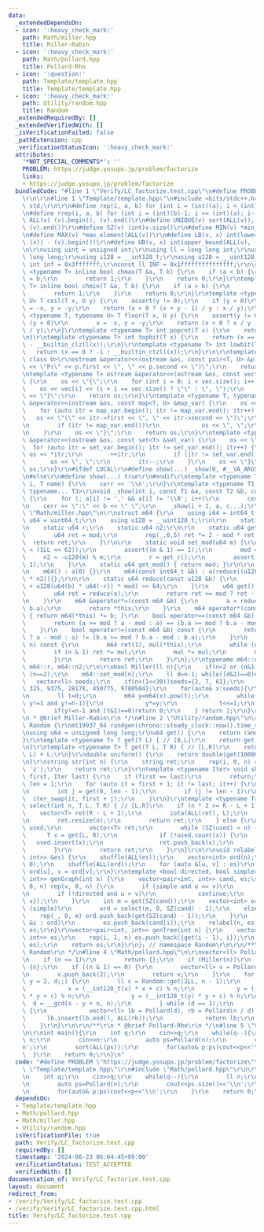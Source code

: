 ```yaml
---
data:
  _extendedDependsOn:
  - icon: ':heavy_check_mark:'
    path: Math/miller.hpp
    title: Miller-Rabin
  - icon: ':heavy_check_mark:'
    path: Math/pollard.hpp
    title: Pollard-Rho
  - icon: ':question:'
    path: Template/template.hpp
    title: Template/template.hpp
  - icon: ':heavy_check_mark:'
    path: Utility/random.hpp
    title: Random
  _extendedRequiredBy: []
  _extendedVerifiedWith: []
  _isVerificationFailed: false
  _pathExtension: cpp
  _verificationStatusIcon: ':heavy_check_mark:'
  attributes:
    '*NOT_SPECIAL_COMMENTS*': ''
    PROBLEM: https://judge.yosupo.jp/problem/factorize
    links:
    - https://judge.yosupo.jp/problem/factorize
  bundledCode: "#line 1 \"Verify/LC_factorize.test.cpp\"\n#define PROBLEM \"https://judge.yosupo.jp/problem/factorize\"\
    \r\n\r\n#line 1 \"Template/template.hpp\"\n#include <bits/stdc++.h>\r\nusing namespace\
    \ std;\r\n\r\n#define rep(i, a, b) for (int i = (int)(a); i < (int)(b); i++)\r\
    \n#define rrep(i, a, b) for (int i = (int)(b)-1; i >= (int)(a); i--)\r\n#define\
    \ ALL(v) (v).begin(), (v).end()\r\n#define UNIQUE(v) sort(ALL(v)), (v).erase(unique(ALL(v)),\
    \ (v).end())\r\n#define SZ(v) (int)v.size()\r\n#define MIN(v) *min_element(ALL(v))\r\
    \n#define MAX(v) *max_element(ALL(v))\r\n#define LB(v, x) int(lower_bound(ALL(v),\
    \ (x)) - (v).begin())\r\n#define UB(v, x) int(upper_bound(ALL(v), (x)) - (v).begin())\r\
    \n\r\nusing uint = unsigned int;\r\nusing ll = long long int;\r\nusing ull = unsigned\
    \ long long;\r\nusing i128 = __int128_t;\r\nusing u128 = __uint128_t;\r\nconst\
    \ int inf = 0x3fffffff;\r\nconst ll INF = 0x1fffffffffffffff;\r\n\r\ntemplate\
    \ <typename T> inline bool chmax(T &a, T b) {\r\n    if (a < b) {\r\n        a\
    \ = b;\r\n        return 1;\r\n    }\r\n    return 0;\r\n}\r\ntemplate <typename\
    \ T> inline bool chmin(T &a, T b) {\r\n    if (a > b) {\r\n        a = b;\r\n\
    \        return 1;\r\n    }\r\n    return 0;\r\n}\r\ntemplate <typename T, typename\
    \ U> T ceil(T x, U y) {\r\n    assert(y != 0);\r\n    if (y < 0)\r\n        x\
    \ = -x, y = -y;\r\n    return (x > 0 ? (x + y - 1) / y : x / y);\r\n}\r\ntemplate\
    \ <typename T, typename U> T floor(T x, U y) {\r\n    assert(y != 0);\r\n    if\
    \ (y < 0)\r\n        x = -x, y = -y;\r\n    return (x > 0 ? x / y : (x - y + 1)\
    \ / y);\r\n}\r\ntemplate <typename T> int popcnt(T x) {\r\n    return __builtin_popcountll(x);\r\
    \n}\r\ntemplate <typename T> int topbit(T x) {\r\n    return (x == 0 ? -1 : 63\
    \ - __builtin_clzll(x));\r\n}\r\ntemplate <typename T> int lowbit(T x) {\r\n \
    \   return (x == 0 ? -1 : __builtin_ctzll(x));\r\n}\r\n\r\ntemplate <class T,\
    \ class U>\r\nostream &operator<<(ostream &os, const pair<T, U> &p) {\r\n    os\
    \ << \"P(\" << p.first << \", \" << p.second << \")\";\r\n    return os;\r\n}\r\
    \ntemplate <typename T> ostream &operator<<(ostream &os, const vector<T> &vec)\
    \ {\r\n    os << \"{\";\r\n    for (int i = 0; i < vec.size(); i++) {\r\n    \
    \    os << vec[i] << (i + 1 == vec.size() ? \"\" : \", \");\r\n    }\r\n    os\
    \ << \"}\";\r\n    return os;\r\n}\r\ntemplate <typename T, typename U>\r\nostream\
    \ &operator<<(ostream &os, const map<T, U> &map_var) {\r\n    os << \"{\";\r\n\
    \    for (auto itr = map_var.begin(); itr != map_var.end(); itr++) {\r\n     \
    \   os << \"(\" << itr->first << \", \" << itr->second << \")\";\r\n        itr++;\r\
    \n        if (itr != map_var.end())\r\n            os << \", \";\r\n        itr--;\r\
    \n    }\r\n    os << \"}\";\r\n    return os;\r\n}\r\ntemplate <typename T> ostream\
    \ &operator<<(ostream &os, const set<T> &set_var) {\r\n    os << \"{\";\r\n  \
    \  for (auto itr = set_var.begin(); itr != set_var.end(); itr++) {\r\n       \
    \ os << *itr;\r\n        ++itr;\r\n        if (itr != set_var.end())\r\n     \
    \       os << \", \";\r\n        itr--;\r\n    }\r\n    os << \"}\";\r\n    return\
    \ os;\r\n}\r\n#ifdef LOCAL\r\n#define show(...) _show(0, #__VA_ARGS__, __VA_ARGS__)\r\
    \n#else\r\n#define show(...) true\r\n#endif\r\ntemplate <typename T> void _show(int\
    \ i, T name) {\r\n    cerr << '\\n';\r\n}\r\ntemplate <typename T1, typename T2,\
    \ typename... T3>\r\nvoid _show(int i, const T1 &a, const T2 &b, const T3 &...c)\
    \ {\r\n    for (; a[i] != ',' && a[i] != '\\0'; i++)\r\n        cerr << a[i];\r\
    \n    cerr << \":\" << b << \" \";\r\n    _show(i + 1, a, c...);\r\n}\n#line 2\
    \ \"Math/miller.hpp\"\n\r\nstruct m64 {\r\n    using i64 = int64_t;\r\n    using\
    \ u64 = uint64_t;\r\n    using u128 = __uint128_t;\r\n\r\n    static u64 mod;\r\
    \n    static u64 r;\r\n    static u64 n2;\r\n\r\n    static u64 get_r() {\r\n\
    \        u64 ret = mod;\r\n        rep(_,0,5) ret *= 2 - mod * ret;\r\n      \
    \  return ret;\r\n    }\r\n\r\n    static void set_mod(u64 m) {\r\n        assert(m\
    \ < (1LL << 62));\r\n        assert((m & 1) == 1);\r\n        mod = m;\r\n   \
    \     n2 = -u128(m) % m;\r\n        r = get_r();\r\n        assert(r * mod ==\
    \ 1);\r\n    }\r\n    static u64 get_mod() { return mod; }\r\n\r\n    u64 a;\r\
    \n    m64() : a(0) {}\r\n    m64(const int64_t &b) : a(reduce((u128(b) + mod)\
    \ * n2)){};\r\n\r\n    static u64 reduce(const u128 &b) {\r\n        return (b\
    \ + u128(u64(b) * u64(-r)) * mod) >> 64;\r\n    }\r\n    u64 get() const {\r\n\
    \        u64 ret = reduce(a);\r\n        return ret >= mod ? ret - mod : ret;\r\
    \n    }\r\n    m64 &operator*=(const m64 &b) {\r\n        a = reduce(u128(a) *\
    \ b.a);\r\n        return *this;\r\n    }\r\n    m64 operator*(const m64 &b) const\
    \ { return m64(*this) *= b; }\r\n    bool operator==(const m64 &b) const {\r\n\
    \        return (a >= mod ? a - mod : a) == (b.a >= mod ? b.a - mod : b.a);\r\n\
    \    }\r\n    bool operator!=(const m64 &b) const {\r\n        return (a >= mod\
    \ ? a - mod : a) != (b.a >= mod ? b.a - mod : b.a);\r\n    }\r\n    m64 pow(u128\
    \ n) const {\r\n        m64 ret(1), mul(*this);\r\n        while (n > 0) {\r\n\
    \        if (n & 1) ret *= mul;\r\n        mul *= mul;\r\n        n >>= 1;\r\n\
    \        }\r\n        return ret;\r\n    }\r\n};\r\ntypename m64::u64 m64::mod,\
    \ m64::r, m64::n2;\r\n\r\nbool Miller(ll n){\r\n    if(n<2 or (n&1)==0)return\
    \ (n==2);\r\n    m64::set_mod(n);\r\n    ll d=n-1; while((d&1)==0)d>>=1;\r\n \
    \   vector<ll> seeds;\r\n    if(n<(1<<30))seeds={2, 7, 61};\r\n    else seeds={2,\
    \ 325, 9375, 28178, 450775, 9780504};\r\n    for(auto& x:seeds){\r\n        if(n<=x)break;\r\
    \n        ll t=d;\r\n        m64 y=m64(x).pow(t);\r\n        while(t!=n-1 and\
    \ y!=1 and y!=n-1){\r\n            y*=y;\r\n            t<<=1;\r\n        }\r\n\
    \        if(y!=n-1 and (t&1)==0)return 0;\r\n    } return 1;\r\n}\r\n\r\n/**\r\
    \n * @brief Miller-Rabin\r\n */\n#line 2 \"Utility/random.hpp\"\n\r\nnamespace\
    \ Random {\r\nmt19937_64 randgen(chrono::steady_clock::now().time_since_epoch().count());\r\
    \nusing u64 = unsigned long long;\r\nu64 get() {\r\n    return randgen();\r\n\
    }\r\ntemplate <typename T> T get(T L) { // [0,L]\r\n    return get() % (L + 1);\r\
    \n}\r\ntemplate <typename T> T get(T L, T R) { // [L,R]\r\n    return get(R -\
    \ L) + L;\r\n}\r\ndouble uniform() {\r\n    return double(get(1000000000)) / 1000000000;\r\
    \n}\r\nstring str(int n) {\r\n    string ret;\r\n    rep(i, 0, n) ret += get('a',\
    \ 'z');\r\n    return ret;\r\n}\r\ntemplate <typename Iter> void shuffle(Iter\
    \ first, Iter last) {\r\n    if (first == last)\r\n        return;\r\n    int\
    \ len = 1;\r\n    for (auto it = first + 1; it != last; it++) {\r\n        len++;\r\
    \n        int j = get(0, len - 1);\r\n        if (j != len - 1)\r\n          \
    \  iter_swap(it, first + j);\r\n    }\r\n}\r\ntemplate <typename T> vector<T>\
    \ select(int n, T L, T R) { // [L,R]\r\n    if (n * 2 >= R - L + 1) {\r\n    \
    \    vector<T> ret(R - L + 1);\r\n        iota(ALL(ret), L);\r\n        shuffle(ALL(ret));\r\
    \n        ret.resize(n);\r\n        return ret;\r\n    } else {\r\n        unordered_set<T>\
    \ used;\r\n        vector<T> ret;\r\n        while (SZ(used) < n) {\r\n      \
    \      T x = get(L, R);\r\n            if (!used.count(x)) {\r\n             \
    \   used.insert(x);\r\n                ret.push_back(x);\r\n            }\r\n\
    \        }\r\n        return ret;\r\n    }\r\n}\r\n\r\nvoid relabel(int n, vector<pair<int,\
    \ int>> &es) {\r\n    shuffle(ALL(es));\r\n    vector<int> ord(n);\r\n    iota(ALL(ord),\
    \ 0);\r\n    shuffle(ALL(ord));\r\n    for (auto &[u, v] : es)\r\n        u =\
    \ ord[u], v = ord[v];\r\n}\r\ntemplate <bool directed, bool simple> vector<pair<int,\
    \ int>> genGraph(int n) {\r\n    vector<pair<int, int>> cand, es;\r\n    rep(u,\
    \ 0, n) rep(v, 0, n) {\r\n        if (simple and u == v)\r\n            continue;\r\
    \n        if (!directed and u > v)\r\n            continue;\r\n        cand.push_back({u,\
    \ v});\r\n    }\r\n    int m = get(SZ(cand));\r\n    vector<int> ord;\r\n    if\
    \ (simple)\r\n        ord = select(m, 0, SZ(cand) - 1);\r\n    else {\r\n    \
    \    rep(_, 0, m) ord.push_back(get(SZ(cand) - 1));\r\n    }\r\n    for (auto\
    \ &i : ord)\r\n        es.push_back(cand[i]);\r\n    relabel(n, es);\r\n    return\
    \ es;\r\n}\r\nvector<pair<int, int>> genTree(int n) {\r\n    vector<pair<int,\
    \ int>> es;\r\n    rep(i, 1, n) es.push_back({get(i - 1), i});\r\n    relabel(n,\
    \ es);\r\n    return es;\r\n}\r\n}; // namespace Random\r\n\r\n/**\r\n * @brief\
    \ Random\r\n */\n#line 4 \"Math/pollard.hpp\"\n\r\nvector<ll> Pollard(ll n) {\r\
    \n    if (n <= 1)\r\n        return {};\r\n    if (Miller(n))\r\n        return\
    \ {n};\r\n    if ((n & 1) == 0) {\r\n        vector<ll> v = Pollard(n >> 1);\r\
    \n        v.push_back(2);\r\n        return v;\r\n    }\r\n    for (ll x = 2,\
    \ y = 2, d;;) {\r\n        ll c = Random::get(2LL, n - 1);\r\n        do {\r\n\
    \            x = (__int128_t(x) * x + c) % n;\r\n            y = (__int128_t(y)\
    \ * y + c) % n;\r\n            y = (__int128_t(y) * y + c) % n;\r\n          \
    \  d = __gcd(x - y + n, n);\r\n        } while (d == 1);\r\n        if (d < n)\
    \ {\r\n            vector<ll> lb = Pollard(d), rb = Pollard(n / d);\r\n      \
    \      lb.insert(lb.end(), ALL(rb));\r\n            return lb;\r\n        }\r\n\
    \    }\r\n}\r\n\r\n/**\r\n * @brief Pollard-Rho\r\n */\n#line 5 \"Verify/LC_factorize.test.cpp\"\
    \n\r\nint main(){\r\n    int q;\r\n    cin>>q;\r\n    while(q--){\r\n        ll\
    \ n;\r\n        cin>>n;\r\n        auto ps=Pollard(n);\r\n        cout<<ps.size()<<'\\\
    n';\r\n        sort(ALL(ps));\r\n        for(auto& p:ps)cout<<p<<'\\n';\r\n  \
    \  }\r\n    return 0;\r\n}\n"
  code: "#define PROBLEM \"https://judge.yosupo.jp/problem/factorize\"\r\n\r\n#include\
    \ \"Template/template.hpp\"\r\n#include \"Math/pollard.hpp\"\r\n\r\nint main(){\r\
    \n    int q;\r\n    cin>>q;\r\n    while(q--){\r\n        ll n;\r\n        cin>>n;\r\
    \n        auto ps=Pollard(n);\r\n        cout<<ps.size()<<'\\n';\r\n        sort(ALL(ps));\r\
    \n        for(auto& p:ps)cout<<p<<'\\n';\r\n    }\r\n    return 0;\r\n}"
  dependsOn:
  - Template/template.hpp
  - Math/pollard.hpp
  - Math/miller.hpp
  - Utility/random.hpp
  isVerificationFile: true
  path: Verify/LC_factorize.test.cpp
  requiredBy: []
  timestamp: '2024-06-23 06:04:45+09:00'
  verificationStatus: TEST_ACCEPTED
  verifiedWith: []
documentation_of: Verify/LC_factorize.test.cpp
layout: document
redirect_from:
- /verify/Verify/LC_factorize.test.cpp
- /verify/Verify/LC_factorize.test.cpp.html
title: Verify/LC_factorize.test.cpp
---
```

